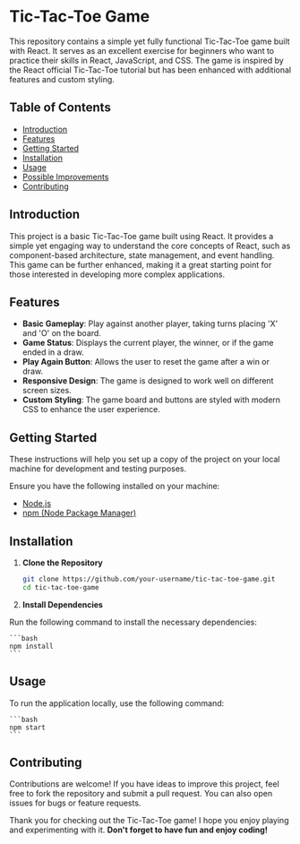 # Tic-Tac-Toe Game
This repository contains a simple yet fully functional Tic-Tac-Toe game built with React. It serves as an excellent exercise for beginners who want to practice their skills in React, JavaScript, and CSS. The game is inspired by the React official Tic-Tac-Toe tutorial but has been enhanced with additional features and custom styling.

## Table of Contents
- [Introduction](#introduction)
- [Features](#features)
- [Getting Started](#getting-started)
- [Installation](#installation)
- [Usage](#usage)
- [Possible Improvements]()
- [Contributing](#contributing)

## Introduction

This project is a basic Tic-Tac-Toe game built using React. It provides a simple yet engaging way to understand the core concepts of React, such as component-based architecture, state management, and event handling. This game can be further enhanced, making it a great starting point for those interested in developing more complex applications.

## Features

- **Basic Gameplay**: Play against another player, taking turns placing 'X' and 'O' on the board.
- **Game Status**: Displays the current player, the winner, or if the game ended in a draw.
- **Play Again Button**: Allows the user to reset the game after a win or draw.
- **Responsive Design**: The game is designed to work well on different screen sizes.
- **Custom Styling**: The game board and buttons are styled with modern CSS to enhance the user experience.

## Getting Started

These instructions will help you set up a copy of the project on your local machine for development and testing purposes.

Ensure you have the following installed on your machine:

- [Node.js](https://nodejs.org/)
- [npm (Node Package Manager)](https://www.npmjs.com/)

## Installation

1. **Clone the Repository**

   ```bash
   git clone https://github.com/your-username/tic-tac-toe-game.git
   cd tic-tac-toe-game
   ```

2. **Install Dependencies**

Run the following command to install the necessary dependencies:

    ```bash
    npm install
    ```

## Usage
To run the application locally, use the following command:

    ```bash
    npm start
    ```

## Contributing
Contributions are welcome! If you have ideas to improve this project, feel free to fork the repository and submit a pull request. You can also open issues for bugs or feature requests.

Thank you for checking out the Tic-Tac-Toe game! I hope you enjoy playing and experimenting with it. 
**Don't forget to have fun and enjoy coding!**